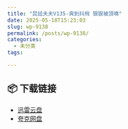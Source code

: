 ```yaml
---
title: "昆廷夫夫V135-爽到抖飛 狠狠被頂噴"
date: 2025-05-18T15:23:03
slug: wp-9138
permalink: /posts/wp-9138/
categories:
  - 未分类
tags:

---
```




## 📦 下载链接
- [迅雷云盘](https://blziyuan21.com/pay-download/9138?key=dc6ddd954a&down_id=0)
- [夸克网盘](https://blziyuan21.com/pay-download/9138?key=dc6ddd954a&down_id=1)

